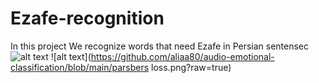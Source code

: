 # Ezafe-recognition
In this project We recognize words that need Ezafe in Persian sentensec
![alt text](https://github.com/aliaa80/audio-emotional-classification/blob/main/parsbert.png?raw=true)
![alt text](https://github.com/aliaa80/audio-emotional-classification/blob/main/parsbers loss.png?raw=true)
